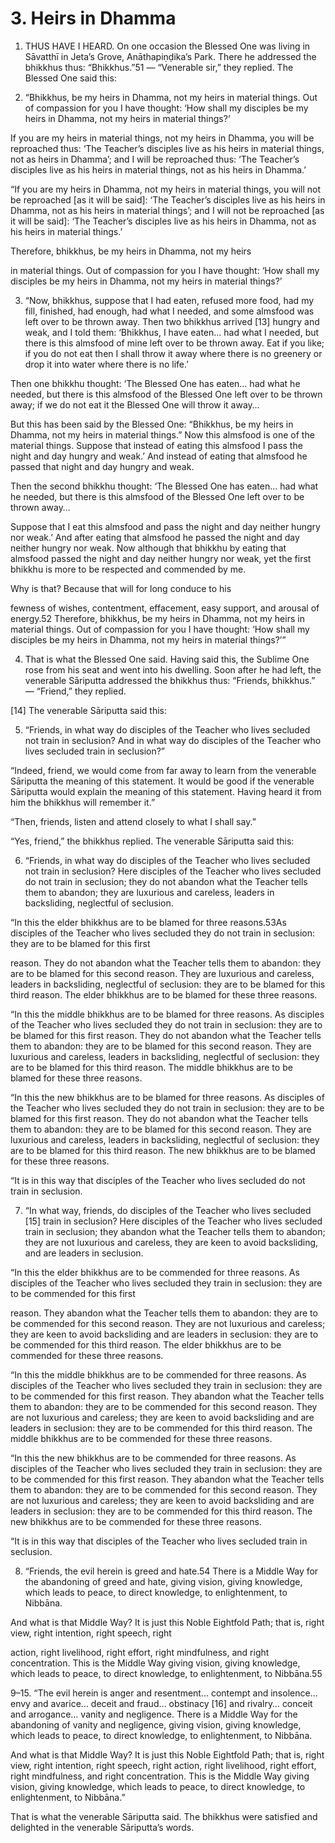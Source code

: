 # 3. Heirs in Dhamma

1. THUS HAVE I HEARD. On one occasion the Blessed
One was living in Sāvatthī in Jeta’s Grove, Anāthapiṇḍika’s
Park. There he addressed the bhikkhus thus: “Bhikkhus.”51
— “Venerable sir,” they replied. The Blessed One said this:

2. “Bhikkhus, be my heirs in Dhamma, not my heirs in
material things. Out of compassion for you I have thought:
‘How shall my disciples be my heirs in Dhamma, not my heirs
in material things?’

If you are my heirs in material things, not my heirs in
Dhamma, you will be reproached thus: ‘The Teacher’s disciples
live as his heirs in material things, not as heirs in Dhamma’;
and I will be reproached thus: ‘The Teacher’s disciples live as
his heirs in material things, not as his heirs in Dhamma.’

“If you are my heirs in Dhamma, not my heirs in material
things, you will not be reproached [as it will be said]: ‘The
Teacher’s disciples live as his heirs in Dhamma, not as his
heirs in material things’; and I will not be reproached [as it will
be said]: ‘The Teacher’s disciples live as his heirs in Dhamma,
not as his heirs in material things.’

Therefore, bhikkhus, be my heirs in Dhamma, not my heirs


in material things. Out of compassion for you I have thought:
‘How shall my disciples be my heirs in Dhamma, not my heirs
in material things?’

3. “Now, bhikkhus, suppose that I had eaten, refused more
food, had my fill, finished, had enough, had what I needed,
and some almsfood was left over to be thrown away. Then
two bhikkhus arrived [13] hungry and weak, and I told them:
‘Bhikkhus, I have eaten… had what I needed, but there is this
almsfood of mine left over to be thrown away. Eat if you like;
if you do not eat then I shall throw it away where there is no
greenery or drop it into water where there is no life.’

Then one bhikkhu thought: ‘The Blessed One has eaten…
had what he needed, but there is this almsfood of the Blessed
One left over to be thrown away; if we do not eat it the Blessed
One will throw it away…

But this has been said by the Blessed One: “Bhikkhus, be
my heirs in Dhamma, not my heirs in material things.” Now this
almsfood is one of the material things. Suppose that instead
of eating this almsfood I pass the night and day hungry and
weak.’ And instead of eating that almsfood he passed that
night and day hungry and weak.

Then the second bhikkhu thought: ‘The Blessed One has
eaten… had what he needed, but there is this almsfood of the
Blessed One left over to be thrown away…

Suppose that I eat this almsfood and pass the night and
day neither hungry nor weak.’ And after eating that almsfood
he passed the night and day neither hungry nor weak. Now
although that bhikkhu by eating that almsfood passed the
night and day neither hungry nor weak, yet the first bhikkhu is
more to be respected and commended by me.

Why is that? Because that will for long conduce to his


fewness of wishes, contentment, effacement, easy support,
and arousal of energy.52 Therefore, bhikkhus, be my heirs in
Dhamma, not my heirs in material things. Out of compassion
for you I have thought: ‘How shall my disciples be my heirs in
Dhamma, not my heirs in material things?’”

4. That is what the Blessed One said. Having said this,
the Sublime One rose from his seat and went into his dwelling.
Soon after he had left, the venerable Sāriputta addressed the
bhikkhus thus: “Friends, bhikkhus.” — “Friend,” they replied.

[14] The venerable Sāriputta said this:

5. “Friends, in what way do disciples of the Teacher who
lives secluded not train in seclusion? And in what way do
disciples of the Teacher who lives secluded train in seclusion?”

“Indeed, friend, we would come from far away to learn
from the venerable Sāriputta the meaning of this statement.
It would be good if the venerable Sāriputta would explain
the meaning of this statement. Having heard it from him the
bhikkhus will remember it.”

“Then, friends, listen and attend closely to what I shall
say.”

“Yes, friend,” the bhikkhus replied. The venerable Sāriputta
said this:

6. “Friends, in what way do disciples of the Teacher who
lives secluded not train in seclusion? Here disciples of the
Teacher who lives secluded do not train in seclusion; they do
not abandon what the Teacher tells them to abandon; they
are luxurious and careless, leaders in backsliding, neglectful
of seclusion.

“In this the elder bhikkhus are to be blamed for three
reasons.53As disciples of the Teacher who lives secluded they
do not train in seclusion: they are to be blamed for this first


reason. They do not abandon what the Teacher tells them to
abandon: they are to be blamed for this second reason. They
are luxurious and careless, leaders in backsliding, neglectful
of seclusion: they are to be blamed for this third reason. The
elder bhikkhus are to be blamed for these three reasons.

“In this the middle bhikkhus are to be blamed for three
reasons. As disciples of the Teacher who lives secluded they
do not train in seclusion: they are to be blamed for this first
reason. They do not abandon what the Teacher tells them to
abandon: they are to be blamed for this second reason. They
are luxurious and careless, leaders in backsliding, neglectful
of seclusion: they are to be blamed for this third reason. The
middle bhikkhus are to be blamed for these three reasons.

“In this the new bhikkhus are to be blamed for three
reasons. As disciples of the Teacher who lives secluded they
do not train in seclusion: they are to be blamed for this first
reason. They do not abandon what the Teacher tells them to
abandon: they are to be blamed for this second reason. They
are luxurious and careless, leaders in backsliding, neglectful
of seclusion: they are to be blamed for this third reason. The
new bhikkhus are to be blamed for these three reasons.

“It is in this way that disciples of the Teacher who lives
secluded do not train in seclusion.

7. “In what way, friends, do disciples of the Teacher who
lives secluded [15] train in seclusion? Here disciples of the
Teacher who lives secluded train in seclusion; they abandon
what the Teacher tells them to abandon; they are not luxurious
and careless, they are keen to avoid backsliding, and are
leaders in seclusion.

“In this the elder bhikkhus are to be commended for three
reasons. As disciples of the Teacher who lives secluded they
train in seclusion: they are to be commended for this first


reason. They abandon what the Teacher tells them to abandon:
they are to be commended for this second reason. They are
not luxurious and careless; they are keen to avoid backsliding
and are leaders in seclusion: they are to be commended for
this third reason. The elder bhikkhus are to be commended for
these three reasons.

“In this the middle bhikkhus are to be commended for
three reasons. As disciples of the Teacher who lives secluded
they train in seclusion: they are to be commended for this first
reason. They abandon what the Teacher tells them to abandon:
they are to be commended for this second reason. They are
not luxurious and careless; they are keen to avoid backsliding
and are leaders in seclusion: they are to be commended for
this third reason. The middle bhikkhus are to be commended
for these three reasons.

“In this the new bhikkhus are to be commended for three
reasons. As disciples of the Teacher who lives secluded they
train in seclusion: they are to be commended for this first
reason. They abandon what the Teacher tells them to abandon:
they are to be commended for this second reason. They are
not luxurious and careless; they are keen to avoid backsliding
and are leaders in seclusion: they are to be commended for
this third reason. The new bhikkhus are to be commended for
these three reasons.

“It is in this way that disciples of the Teacher who lives
secluded train in seclusion.

8. “Friends, the evil herein is greed and hate.54 There is
a Middle Way for the abandoning of greed and hate, giving
vision, giving knowledge, which leads to peace, to direct
knowledge, to enlightenment, to Nibbāna.

And what is that Middle Way? It is just this Noble Eightfold
Path; that is, right view, right intention, right speech, right


action, right livelihood, right effort, right mindfulness, and right
concentration. This is the Middle Way giving vision, giving
knowledge, which leads to peace, to direct knowledge, to
enlightenment, to Nibbāna.55

9–15. “The evil herein is anger and resentment… contempt
and insolence… envy and avarice… deceit and fraud…
obstinacy [16] and rivalry… conceit and arrogance… vanity
and negligence. There is a Middle Way for the abandoning
of vanity and negligence, giving vision, giving knowledge,
which leads to peace, to direct knowledge, to enlightenment,
to Nibbāna.

And what is that Middle Way? It is just this Noble Eightfold
Path; that is, right view, right intention, right speech, right
action, right livelihood, right effort, right mindfulness, and right
concentration. This is the Middle Way giving vision, giving
knowledge, which leads to peace, to direct knowledge, to
enlightenment, to Nibbāna.”

That is what the venerable Sāriputta said. The bhikkhus
were satisfied and delighted in the venerable Sāriputta’s
words.
